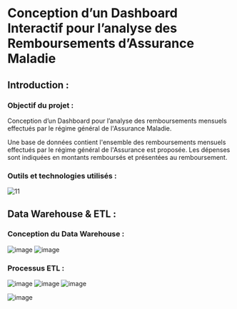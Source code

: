 # Conception d’un Dashboard Interactif pour l’analyse des Remboursements d’Assurance Maladie

## Introduction : 
### Objectif du projet : 

Conception d’un Dashboard pour l’analyse des remboursements mensuels effectués par le régime général de l'Assurance Maladie.

Une base de données contient l'ensemble des remboursements mensuels effectués par le régime général de l'Assurance est proposée. Les dépenses sont indiquées en montants remboursés et présentées au remboursement. 

### Outils et technologies utilisés :

![11](https://user-images.githubusercontent.com/81876011/152695253-12d33b00-f62d-4ca6-9440-62259ac9014d.png)


## Data Warehouse & ETL :

### Conception du Data Warehouse :

![image](https://user-images.githubusercontent.com/81876011/152695363-4b0ba659-18a2-40cc-b961-17e87daf6d02.png)
![image](https://user-images.githubusercontent.com/81876011/152695371-f2d5638b-5002-4f7c-8a34-61fca60fba86.png)

### Processus ETL :

![image](https://user-images.githubusercontent.com/81876011/152695452-d3d3ccb1-3221-4fce-a616-6e9372f60b56.png)
![image](https://user-images.githubusercontent.com/81876011/152695463-b7b82a50-9580-4c02-bbf1-88914a85306c.png)
![image](https://user-images.githubusercontent.com/81876011/152695484-f8555766-4254-4138-ace9-b45bcd1594b3.png)


![image](https://user-images.githubusercontent.com/81876011/152695484-f8555766-4254-4138-ace9-b45bcd1594b3.png)





